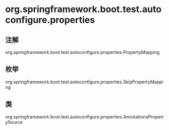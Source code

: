 # org.springframework.boot.test.autoconfigure.properties

## 注解

org.springframework.boot.test.autoconfigure.properties.PropertyMapping

## 枚举

org.springframework.boot.test.autoconfigure.properties.SkipPropertyMapping

## 类

org.springframework.boot.test.autoconfigure.properties.AnnotationsPropertySource




